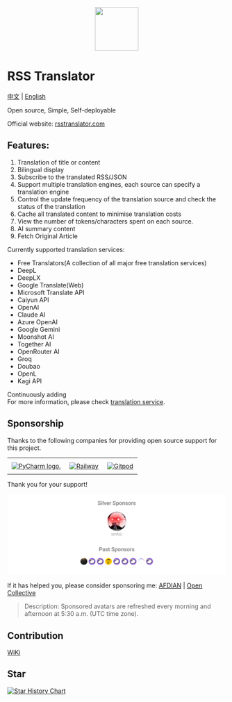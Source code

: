 <div align="center">
<img src="/assets/logo.svg" width="100" height="100">
</div>

# RSS Translator
[中文](/) | [English](/en)

Open source, Simple, Self-deployable

Official website: [rsstranslator.com](https://rsstranslator.com)

## Features:

1. Translation of title or content
2. Bilingual display
3. Subscribe to the translated RSS/JSON
4. Support multiple translation engines, each source can specify a translation engine
5. Control the update frequency of the translation source and check the status of the translation
6. Cache all translated content to minimise translation costs
7. View the number of tokens/characters spent on each source.
8. AI summary content
9. Fetch Original Article 
   
Currently supported translation services:

- Free Translators(A collection of all major free translation services)
- DeepL
- DeepLX
- Google Translate(Web)
- Microsoft Translate API
- Caiyun API
- OpenAI
- Claude AI
- Azure OpenAI
- Google Gemini
- Moonshot AI
- Together AI
- OpenRouter AI
- Groq
- Doubao
- OpenL
- Kagi API

Continuously adding   
For more information, please check [translation service](translator.md).

## Sponsorship

Thanks to the following companies for providing open source support for this project.

<table style="width:auto;">
  <tr>
    <td style="padding:10px;">
      <a href="https://www.jetbrains.com/pycharm/">
        <img src="https://resources.jetbrains.com/storage/products/company/brand/logos/PyCharm_icon.svg" alt="PyCharm logo." style="width:100px; height:100px;">
      </a>
    </td>
    <td style="padding:10px;">
      <a href="https://www.railway.app">
        <img src="https://railway.app/brand/logo-light.png" alt="Railway" style="width:100px; height:100px;">
      </a>
    </td>
    <td style="padding:10px;">
      <a href="https://www.gitpod.io">
        <img src="https://raw.githubusercontent.com/rss-translator/RSS-Translator/main/docs/docs/assets/gitpod.svg" alt="Gitpod" style="width:100px; height:100px;">
      </a>
    </td>
  </tr>
</table>
Thank you for your support!
<p align="center">
  <a href="https://github.com/versun/sponsors/">
    <img src='https://raw.githubusercontent.com/versun/sponsors/main/sponsors.svg'/>
  </a>
</p>

If it has helped you, please consider sponsoring me: [AFDIAN](https://afdian.com/a/versun) | [Open Collective](https://opencollective.com/rsstranslator)
> Description: Sponsored avatars are refreshed every morning and afternoon at 5:30 a.m. (UTC time zone).

## Contribution

[WiKi](https://github.com/rss-translator/RSS-Translator/wiki)

## Star

[![Star History Chart](https://api.star-history.com/svg?repos=rss-translator/RSS-Translator&type=Date)](https://star-history.com/#rss-translator/RSS-Translator&Date)

